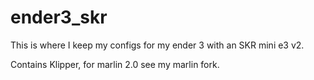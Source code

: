 # ender3_skr
This is where I keep my configs for my ender 3 with an SKR mini e3 v2. 

Contains Klipper, for marlin 2.0 see my marlin fork.
